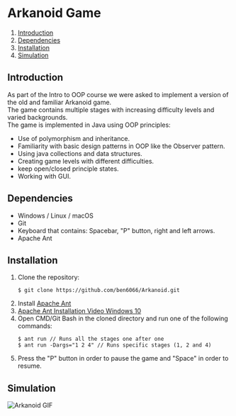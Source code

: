 # Arkanoid Game  
1. [Introduction](#introduction)
2. [Dependencies](#dependencies)  
3. [Installation](#installation)
4. [Simulation](#simulation)


## Introduction
As part of the Intro to OOP course we were asked to implement a version of the old and familiar Arkanoid game.</br>
The game contains multiple stages with increasing difficulty levels and varied backgrounds.</br>
The game is implemented in Java using OOP principles:
* Use of polymorphism and inheritance.
* Familiarity with basic design patterns in OOP like the Observer pattern.
* Using java collections and data structures.
* Creating game levels with different difficulties.
* keep open/closed principle states.
* Working with GUI.

## Dependencies
* Windows / Linux / macOS
* Git
* Keyboard that contains: Spacebar, "P" button, right and left arrows.
* Apache Ant
## Installation
1. Clone the repository:  
    ```
    $ git clone https://github.com/ben6066/Arkanoid.git
    ```
2. Install [Apache Ant](https://ant.apache.org/bindownload.cgi)
3. [Apache Ant Installation Video Windows 10](https://www.youtube.com/watch?v=3eaW81yYIqY&t=353s&ab_channel=xscourse)
4. Open CMD/Git Bash in the cloned directory and run one of the following commands:
    ```
    $ ant run // Runs all the stages one after one
    $ ant run -Dargs="1 2 4" // Runs specific stages (1, 2 and 4)
    ```
5. Press the "P" button in order to pause the game and "Space" in order to resume.

## Simulation
![Arkanoid GIF](https://user-images.githubusercontent.com/58342591/129721598-06b924f3-4489-45d3-8f63-75ac38a94ed0.gif)
